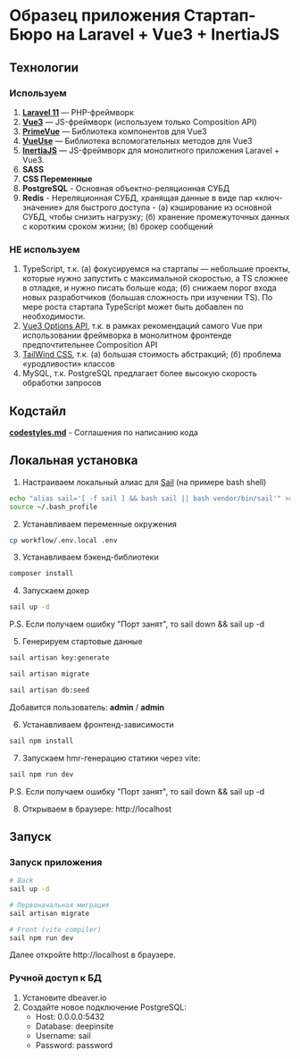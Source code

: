 # Образец приложения Стартап-Бюро на Laravel + Vue3 + InertiaJS

## Технологии

### Используем

1. **[Laravel 11](https://laravel.com/docs/11.x)** — PHP-фреймворк
2. **[Vue3](https://vuejs.org/)** — JS-фреймворк (используем только Composition API)
3. **[PrimeVue](https://primevue.org/)** — Библиотека компонентов для Vue3
4. **[VueUse](https://vueuse.org/)** — Библиотека вспомогательных методов для Vue3
5. **[InertiaJS](https://inertiajs.com/)** — JS-фреймворк для монолитного приложения Laravel + Vue3.
6. **SASS**
7. **CSS Переменные**
8. **PostgreSQL** - Основная объектно-реляционная СУБД
9. **Redis** - Нереляционная СУБД, хранящая данные в виде пар «ключ-значение» для быстрого доступа - (а) кэширование из основной СУБД, чтобы снизить нагрузку; (б) хранение промежуточных данных с коротким сроком жизни; (в) брокер сообщений

### НЕ используем

1. TypeScript, т.к. (а) фокусируемся на стартапы — небольшие проекты, которые нужно запустить с максимальной скоростью, а TS сложнее в отладке, и нужно писать больше кода; (б) снижаем порог входа новых разработчиков (большая сложность при изучении TS). 
По мере роста стартапа TypeScript может быть добавлен по необходимости. 
2. [Vue3 Options API](https://vuejs.org/guide/introduction.html#api-styles), т.к. в рамках рекомендаций самого Vue при использовании фреймворка в монолитном фронтенде предпочтительнее Composition API 
3. [TailWind CSS](https://tailwindcss.com/), т.к. (а) большая стоимость абстракций; (б) проблема «уродливости» классов
4. MySQL, т.к. PostgreSQL предлагает более высокую скорость обработки запросов

## Кодстайл

**[codestyles.md](CODESTYLES.md)** - Соглашения по написанию кода

## Локальная установка

1. Настраиваем локальный алиас для [Sail](https://laravel.com/docs/11.x/sail) (на примере bash shell)

```bash
echo "alias sail='[ -f sail ] && bash sail || bash vendor/bin/sail'" >> ~/.bash_profile
source ~/.bash_profile
```

2. Устанавливаем переменные окружения

```bash
cp workflow/.env.local .env  
```

3. Устанавливаем бэкенд-библиотеки

```bash
composer install
```

4. Запускаем докер

```bash
sail up -d
```

P.S. Если получаем ошибку "Порт занят", то sail down && sail up -d

5. Генерируем стартовые данные

```bash
sail artisan key:generate
```
```bash
sail artisan migrate
```
```bash
sail artisan db:seed
```

Добавится пользователь: **admin** / **admin**

6. Устанавливаем фронтенд-зависимости

```bash
sail npm install
```

7. Запускаем hmr-генерацию статики через vite:

```bash
sail npm run dev
```
P.S. Если получаем ошибку "Порт занят", то sail down && sail up -d

8. Открываем в браузере: http://localhost

## Запуск

### Запуск приложения

```bash
# Back
sail up -d

# Первоначальная миграция
sail artisan migrate

# Front (vite compiler)
sail npm run dev
```

Далее откройте http://localhost в браузере.

### Ручной доступ к БД

1. Установите dbeaver.io
2. Создайте новое подключение PostgreSQL:
    * Host: 0.0.0.0:5432
    * Database: deepinsite
    * Username: sail
    * Password: password
